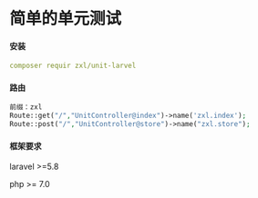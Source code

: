 # 简单的单元测试

#### 安装

```yaml
composer requir zxl/unit-larvel
```

#### 路由

```php
前缀：zxl
Route::get("/","UnitController@index")->name('zxl.index');
Route::post("/","UnitController@store")->name("zxl.store");
```

#### 框架要求

laravel >=5.8

php >= 7.0

